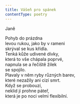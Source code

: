 ```yaml
---
title: Vášeň pro spánek
contentType: poetry
---
```


<section>

Janě

Pohyb do prázdna  
levou rukou, jako by v rameni  
skrýval se kus křídla.  
Tenká kůže udivené dívky,  
která to vše chápala poprvé,  
napnula se a řečiště žilek  
se spojilo.  
Plavaly v něm ryby různých barev,  
které nezažily ani cizí smrt.  
Když se probouzí,  
neklid jí prohne páteř,  
která je po noci velmi flexibilní.

</section>
